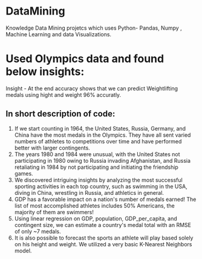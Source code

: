 # DataMining
Knowledge Data Mining projetcs which uses Python- Pandas, Numpy , Machine Learning and data Visualizations.
# Used Olympics data and found below insights:

Insight - At the end accuracy shows that we can predict Weightlifting medals using hight and weight 96% accuratly.

## In short description of code:
1. If we start counting in 1964, the United States, Russia, Germany, and China have the most medals in the Olympics. They have all sent varied numbers of athletes to competitions over time and have performed better with larger contingents.
2. The years 1980 and 1984 were unusual, with the United States not participating in 1980 owing to Russia invading Afghanistan, and Russia retaliating in 1984 by not participating and initiating the friendship games.
3. We discovered intriguing insights by analyzing the most successful sporting activities in each top country, such as swimming in the USA, diving in China, wrestling in Russia, and athletics in general.
4. GDP has a favorable impact on a nation's number of medals earned!
The list of most accomplished athletes includes 50% Americans, the majority of them are swimmers!
5. Using linear regression on GDP, population, GDP_per_capita, and contingent size, we can estimate a country's medal total with an RMSE of only ~7 medals.
6. It is also possible to forecast the sports an athlete will play based solely on his height and weight. We utilized a very basic K-Nearest Neighbors model.
